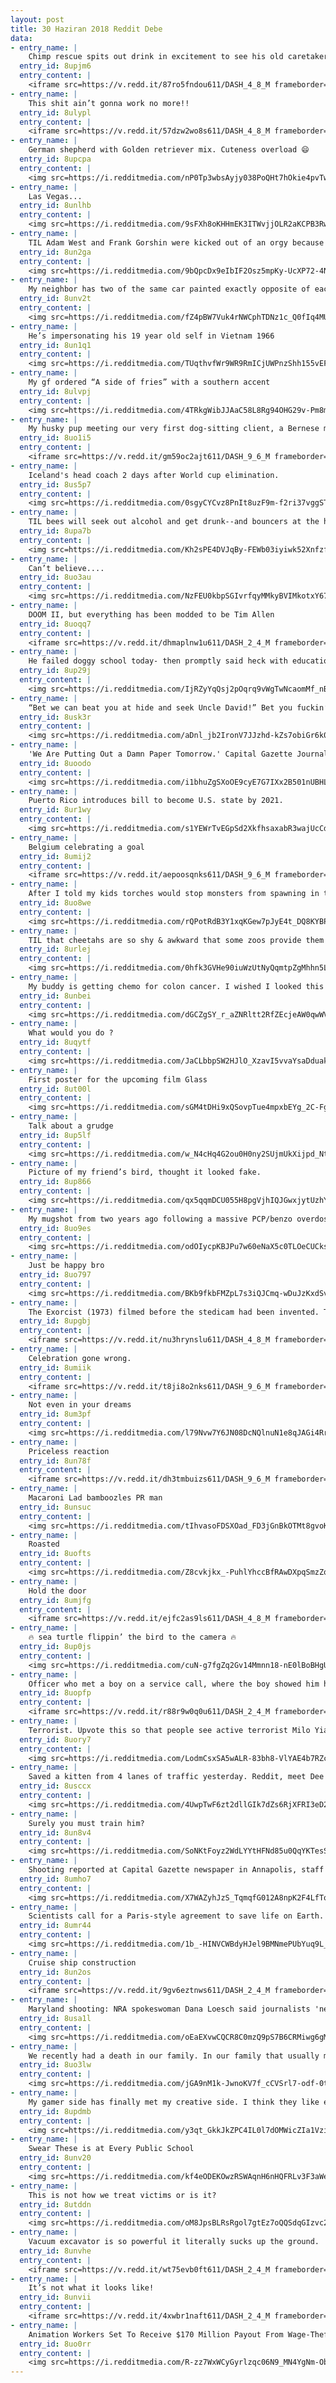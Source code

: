 ```yaml
---
layout: post
title: 30 Haziran 2018 Reddit Debe
data:
- entry_name: |
    Chimp rescue spits out drink in excitement to see his old caretaker.
  entry_id: 8upjm6
  entry_content: |
    <iframe src=https://v.redd.it/87ro5fndou611/DASH_4_8_M frameborder=0></iframe>
- entry_name: |
    This shit ain’t gonna work no more!!
  entry_id: 8ulypl
  entry_content: |
    <iframe src=https://v.redd.it/57dzw2wo8s611/DASH_4_8_M frameborder=0></iframe>
- entry_name: |
    German shepherd with Golden retriever mix. Cuteness overload 😄
  entry_id: 8upcpa
  entry_content: |
    <img src=https://i.redditmedia.com/nP0Tp3wbsAyjy038PoQHt7hOkie4pvTwwDuL6inbxfE.jpg?s=a7ff2fc503a667e8b5c86dee75cae2dc frameborder=0>
- entry_name: |
    Las Vegas...
  entry_id: 8unlhb
  entry_content: |
    <img src=https://i.redditmedia.com/9sFXh8oKHHmEK3ITWvjjOLR2aKCPB3RwFechExJ0pvU.jpg?s=61cfdc0d940a338ae37dba3296eca8ed frameborder=0>
- entry_name: |
    TIL Adam West and Frank Gorshin were kicked out of an orgy because they were were determined to stay in-character as Batman and the Riddler.
  entry_id: 8un2ga
  entry_content: |
    <img src=https://i.redditmedia.com/9bQpcDx9eIbIF2Osz5mpKy-UcXP72-4NlUqHuVr48_s.jpg?s=0685abe95d600aa0772888411bf86b75 frameborder=0>
- entry_name: |
    My neighbor has two of the same car painted exactly opposite of each other.
  entry_id: 8unv2t
  entry_content: |
    <img src=https://i.redditmedia.com/fZ4pBW7Vuk4rNWCphTDNz1c_Q0fIq4MUX4GYHKi5CVw.jpg?s=6cdd36392649be8d05c9a6f766fcdf6c frameborder=0>
- entry_name: |
    He’s impersonating his 19 year old self in Vietnam 1966
  entry_id: 8un1q1
  entry_content: |
    <img src=https://i.redditmedia.com/TUqthvfWr9WR9RmICjUWPnzShh155vEFSyFJEZFPu4A.jpg?s=559f810a327f3d064457f848c5573953 frameborder=0>
- entry_name: |
    My gf ordered “A side of fries” with a southern accent
  entry_id: 8ulvpj
  entry_content: |
    <img src=https://i.redditmedia.com/4TRkgWibJJAaC58L8Rg94OHG29v-Pm8m87D1T1W1vxU.jpg?s=66de049bd0ccc67731c3eaa92e1f9c70 frameborder=0>
- entry_name: |
    My husky pup meeting our very first dog-sitting client, a Bernese mountain dog.
  entry_id: 8uo1i5
  entry_content: |
    <iframe src=https://v.redd.it/gm59oc2ajt611/DASH_9_6_M frameborder=0></iframe>
- entry_name: |
    Iceland's head coach 2 days after World cup elimination.
  entry_id: 8us5p7
  entry_content: |
    <img src=https://i.redditmedia.com/0sgyCYCvz8PnIt8uzF9m-f2ri37vggSTaH5ugNEop7U.jpg?s=44891db38bd43702318535db98756009 frameborder=0>
- entry_name: |
    TIL bees will seek out alcohol and get drunk--and bouncers at the hive refuse to let them in until they sober up
  entry_id: 8upa7b
  entry_content: |
    <img src=https://i.redditmedia.com/Kh2sPE4DVJqBy-FEWb03iyiwk52XnfzfwDkdOntH4xo.jpg?s=e956c255171c7c9c2ae2bc0fc6913f90 frameborder=0>
- entry_name: |
    Can’t believe....
  entry_id: 8uo3au
  entry_content: |
    <img src=https://i.redditmedia.com/NzFEU0kbpSGIvrfqyMMkyBVIMkotxY67qka909A1jwA.jpg?s=f38eab08bf9dd91691630a1de66e72c9 frameborder=0>
- entry_name: |
    DOOM II, but everything has been modded to be Tim Allen
  entry_id: 8uoqq7
  entry_content: |
    <iframe src=https://v.redd.it/dhmaplnw1u611/DASH_2_4_M frameborder=0></iframe>
- entry_name: |
    He failed doggy school today- then promptly said heck with education and took up modeling.
  entry_id: 8up29j
  entry_content: |
    <img src=https://i.redditmedia.com/IjRZyYqQsj2pOqrq9vWgTwNcaomMf_nBKPcZdP0toYM.jpg?s=0b92b72e5042d30e10448f5b7e7d2705 frameborder=0>
- entry_name: |
    “Bet we can beat you at hide and seek Uncle David!” Bet you fuckin’ can’t.
  entry_id: 8usk3r
  entry_content: |
    <img src=https://i.redditmedia.com/aDnl_jb2IronV7JJzhd-kZs7obiGr6k0rIFyGya2bHA.jpg?s=2ce278b83fee575ce8ef5db30dc3b5aa frameborder=0>
- entry_name: |
    'We Are Putting Out a Damn Paper Tomorrow.' Capital Gazette Journalists Defiant After Deadly Shooting
  entry_id: 8uoodo
  entry_content: |
    <img src=https://i.redditmedia.com/i1bhuZgSXoOE9cyE7G7IXx2B501nUBHLx7FSniTAS-k.jpg?s=b357cccf63eb6ed9eaf163ca9da6c3c9 frameborder=0>
- entry_name: |
    Puerto Rico introduces bill to become U.S. state by 2021.
  entry_id: 8ur1wy
  entry_content: |
    <img src=https://i.redditmedia.com/s1YEWrTvEGpSd2XkfhsaxabR3wajUcCddH1ebxRdJKA.jpg?s=d5f4bddc94bc7101dad90eecf57f1a07 frameborder=0>
- entry_name: |
    Belgium celebrating a goal
  entry_id: 8umij2
  entry_content: |
    <iframe src=https://v.redd.it/aepoosqnks611/DASH_9_6_M frameborder=0></iframe>
- entry_name: |
    After I told my kids torches would stop monsters from spawning in their base.
  entry_id: 8uo8we
  entry_content: |
    <img src=https://i.redditmedia.com/rQPotRdB3Y1xqKGew7pJyE4t_DQ8KYBPg-7D86-VoIU.png?s=5b345f211c3b15928a023033425ffce4 frameborder=0>
- entry_name: |
    TIL that cheetahs are so shy & awkward that some zoos provide them with support dogs to tackle their social anxiety!!
  entry_id: 8urlej
  entry_content: |
    <img src=https://i.redditmedia.com/0hfk3GVHe90iuWzUtNyQqmtpZgMhhn5LC3YL5ynNKFQ.jpg?s=e6ebf4248dbcee2a00ee7b24ae8e2290 frameborder=0>
- entry_name: |
    My buddy is getting chemo for colon cancer. I wished I looked this fucking cool.
  entry_id: 8unbei
  entry_content: |
    <img src=https://i.redditmedia.com/dGCZgSY_r_aZNRltt2RfZEcjeAW0qwWVGWJTQRimC9g.jpg?s=e7e2ba23f45ac49743aaf4432e33d14a frameborder=0>
- entry_name: |
    What would you do ?
  entry_id: 8uqytf
  entry_content: |
    <img src=https://i.redditmedia.com/JaCLbbpSW2HJlO_XzavI5vvaYsaDduakio4HR4V77WA.jpg?s=aadc8196c9c600af095120032192f5d0 frameborder=0>
- entry_name: |
    First poster for the upcoming film Glass
  entry_id: 8ut00l
  entry_content: |
    <img src=https://i.redditmedia.com/sGM4tDHi9xQSovpTue4mpxbEYg_2C-Fg8T_HScmkWYU.jpg?s=4f7d42ee67fd80f017beb2590e98f240 frameborder=0>
- entry_name: |
    Talk about a grudge
  entry_id: 8up5lf
  entry_content: |
    <img src=https://i.redditmedia.com/w_N4cHq4G2ou0H0ny2SUjmUkXijpd_Nt1wVGsloi6zs.jpg?s=c168382ad4fea724b275034d35521163 frameborder=0>
- entry_name: |
    Picture of my friend’s bird, thought it looked fake.
  entry_id: 8up866
  entry_content: |
    <img src=https://i.redditmedia.com/qx5qqmDCU055H8pgVjhIQJGwxjytUzhYtLY0k_MJsxY.jpg?s=95aa3ef1e3352148e3894e67acff7d0f frameborder=0>
- entry_name: |
    My mugshot from two years ago following a massive PCP/benzo overdose and before homelessness and a trip to prison. I'm now two years sober, living a wonderful life and happier than I ever thought I'd be!
  entry_id: 8uo9es
  entry_content: |
    <img src=https://i.redditmedia.com/odOIycpKBJPu7w60eNaX5c0TLOeCUCksX5zf6JTJUH8.jpg?s=19f606f4ba6ba69ebbc4dc62f4976158 frameborder=0>
- entry_name: |
    Just be happy bro
  entry_id: 8uo797
  entry_content: |
    <img src=https://i.redditmedia.com/BKb9fkbFMZpL7s3iQJCmq-wDuJzKxdSv7gNCMx7369A.jpg?s=7de66fe829a9ae9a707ae68ca95dd51b frameborder=0>
- entry_name: |
    The Exorcist (1973) filmed before the stedicam had been invented. To show actors going upstairs toward the demonic bedroom a makeshift seat-swing was designed using pulleys and rope, and guided by crew. The handheld shot was revolutionary for the time (as was much of the film).
  entry_id: 8upgbj
  entry_content: |
    <iframe src=https://v.redd.it/nu3hrynslu611/DASH_4_8_M frameborder=0></iframe>
- entry_name: |
    Celebration gone wrong.
  entry_id: 8umiik
  entry_content: |
    <iframe src=https://v.redd.it/t8ji8o2nks611/DASH_9_6_M frameborder=0></iframe>
- entry_name: |
    Not even in your dreams
  entry_id: 8um3pf
  entry_content: |
    <img src=https://i.redditmedia.com/l79Nvw7Y6JN08DcNQlnuN1e8qJAGi4RrO-MyhFwvDcI.png?s=6c6d89c22138b094e4d097d9d6d4a8c1 frameborder=0>
- entry_name: |
    Priceless reaction
  entry_id: 8un78f
  entry_content: |
    <iframe src=https://v.redd.it/dh3tmbuizs611/DASH_9_6_M frameborder=0></iframe>
- entry_name: |
    Macaroni Lad bamboozles PR man
  entry_id: 8unsuc
  entry_content: |
    <img src=https://i.redditmedia.com/tIhvasoFDSXOad_FD3jGnBkOTMt8gvoKQkoLREC1-vQ.jpg?s=2c2b421e73ae0f7a8a110890476fe9e2 frameborder=0>
- entry_name: |
    Roasted
  entry_id: 8uofts
  entry_content: |
    <img src=https://i.redditmedia.com/Z8cvkjkx_-PuhlYhccBfRAwDXpqSmzZqXdG2_U76JI0.jpg?s=cedc02a043ef5299f7d6ba7d191997ee frameborder=0>
- entry_name: |
    Hold the door
  entry_id: 8umjfg
  entry_content: |
    <iframe src=https://v.redd.it/ejfc2as9ls611/DASH_4_8_M frameborder=0></iframe>
- entry_name: |
    🔥 sea turtle flippin’ the bird to the camera 🔥
  entry_id: 8up0js
  entry_content: |
    <img src=https://i.redditmedia.com/cuN-g7fgZq2Gv14Mmnn18-nE0lBoBHgUpAjremYXwMM.jpg?s=b82d2ebaf82abb415052d0bdfb2721fc frameborder=0>
- entry_name: |
    Officer who met a boy on a service call, where the boy showed him his awesome dance moves, bought the boy a Michael Jackson outfit
  entry_id: 8uopfp
  entry_content: |
    <iframe src=https://v.redd.it/r88r9w0q0u611/DASH_2_4_M frameborder=0></iframe>
- entry_name: |
    Terrorist. Upvote this so that people see active terrorist Milo Yiannopolous when they Google Terrorist.
  entry_id: 8uory7
  entry_content: |
    <img src=https://i.redditmedia.com/LodmCsxSA5wALR-83bh8-VlYAE4b7RZcVzk4c2fsjys.jpg?s=abccfabebccfafa221c9aa7b7317ebd7 frameborder=0>
- entry_name: |
    Saved a kitten from 4 lanes of traffic yesterday. Reddit, meet Dee!
  entry_id: 8usccx
  entry_content: |
    <img src=https://i.redditmedia.com/4UwpTwF6zt2dllGIk7dZs6RjXFRI3eD2_WShislsMrA.jpg?s=8045876bb4b07b3489a919b4e2a58c12 frameborder=0>
- entry_name: |
    Surely you must train him?
  entry_id: 8un8v4
  entry_content: |
    <img src=https://i.redditmedia.com/SoNKtFoyz2WdLYYtHFNd85u0QqYKTesS-aHK8tvYOUU.jpg?s=3e2f10a449a76f069781107186313bd8 frameborder=0>
- entry_name: |
    Shooting reported at Capital Gazette newspaper in Annapolis, staff say
  entry_id: 8umho7
  entry_content: |
    <img src=https://i.redditmedia.com/X7WAZyhJzS_TqmqfG012A8npK2F4LfTo-2QnPipooi4.jpg?s=e29024758e9395e5765a06520029defb frameborder=0>
- entry_name: |
    Scientists call for a Paris-style agreement to save life on Earth. Call to include corporations in the bill alongside nation states.
  entry_id: 8umr44
  entry_content: |
    <img src=https://i.redditmedia.com/1b_-HINVCWBdyHJel9BMNmePUbYuq9L_A9A-C86b08k.jpg?s=5e139011af301684042849f87cc138b9 frameborder=0>
- entry_name: |
    Cruise ship construction
  entry_id: 8un2os
  entry_content: |
    <iframe src=https://v.redd.it/9gv6eztnws611/DASH_2_4_M frameborder=0></iframe>
- entry_name: |
    Maryland shooting: NRA spokeswoman Dana Loesch said journalists 'need to be curb-stomped', in resurfaced footage
  entry_id: 8usa1l
  entry_content: |
    <img src=https://i.redditmedia.com/oEaEXvwCQCR8C0mzQ9pS7B6CRMiwg6gMhIoxwQMCK4k.jpg?s=25baff63bb49c2f970d6b7da802c8336 frameborder=0>
- entry_name: |
    We recently had a death in our family. In our family that usually means families will come over every day for a couple days, ALL DAY. This means at least 25-30 kids outside out of control and wild for the entire day. Today the neighbor rented a bouncy house for the entire day, just for the kids.
  entry_id: 8uo3lw
  entry_content: |
    <img src=https://i.redditmedia.com/jGA9nM1k-JwnoKV7f_cCVSrl7-odf-0tms1lZTU6OwU.jpg?s=0bf1fd4f3bcede1b5347224c13ec1867 frameborder=0>
- entry_name: |
    My gamer side has finally met my creative side. I think they like each other😉
  entry_id: 8updmb
  entry_content: |
    <img src=https://i.redditmedia.com/y3qt_GkkJkZPC4IL0l7dOMWicZIa1VziqSS6n1irX1U.jpg?s=dd30ca5c810d4a97b4ef0be2d13940a4 frameborder=0>
- entry_name: |
    Swear These is at Every Public School
  entry_id: 8unv20
  entry_content: |
    <img src=https://i.redditmedia.com/kf4eODEKOwzRSWAqnH6nHQFRLv3F3aWem-Hnjvc7EaI.jpg?s=76dfa7929873c4d7c81f05a1a6d296fc frameborder=0>
- entry_name: |
    This is not how we treat victims or is it?
  entry_id: 8utddn
  entry_content: |
    <img src=https://i.redditmedia.com/oM8JpsBLRsRgol7gtEz7oQQSdqGIzvc2ht2TbiNPQyY.png?s=31f7d797c616256d965f3e87da58ba36 frameborder=0>
- entry_name: |
    Vacuum excavator is so powerful it literally sucks up the ground.
  entry_id: 8unvhe
  entry_content: |
    <iframe src=https://v.redd.it/wt75evb0ft611/DASH_2_4_M frameborder=0></iframe>
- entry_name: |
    It’s not what it looks like!
  entry_id: 8unvii
  entry_content: |
    <iframe src=https://v.redd.it/4xwbr1naft611/DASH_2_4_M frameborder=0></iframe>
- entry_name: |
    Animation Workers Set To Receive $170 Million Payout From Wage-Theft Lawsuit (From The Walt Disney Company/Pixar/Lucasfilm/Imagemovers Digital, Sony, Dreamworks, 21st Century Fox)
  entry_id: 8uo0rr
  entry_content: |
    <img src=https://i.redditmedia.com/R-zz7WxWCyGyrlzqc06N9_MN4YgNm-ObDetm8sOF9_4.jpg?s=698a57adc75527ba8f986d514bd29de1 frameborder=0>
---
```


